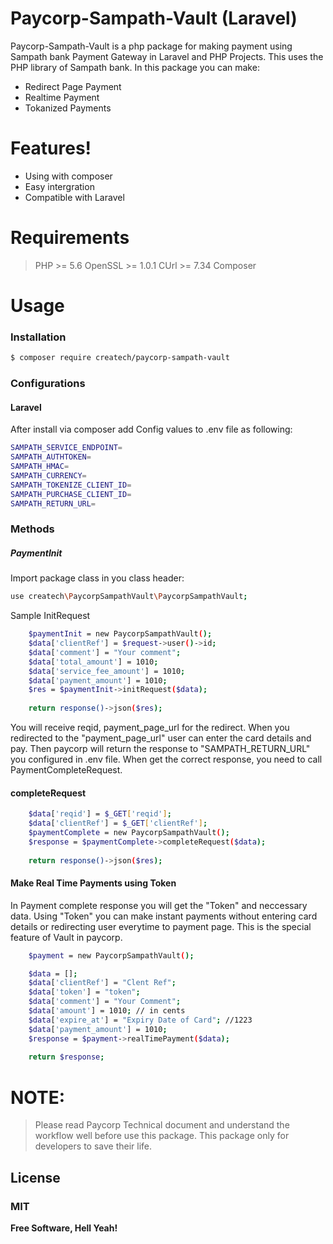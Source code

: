# Paycorp-Sampath-Vault (Laravel)


Paycorp-Sampath-Vault is a php package for making payment using Sampath bank Payment Gateway in Laravel and PHP Projects. This uses the PHP library of Sampath bank. In this package you can make:

  - Redirect Page Payment
  - Realtime Payment
  - Tokanized Payments

# Features!

  - Using with composer
  - Easy intergration
  - Compatible with Laravel

# Requirements

> PHP >= 5.6
> OpenSSL >= 1.0.1
> CUrl >= 7.34
> Composer

# Usage

### Installation


```sh
$ composer require createch/paycorp-sampath-vault
```

### Configurations

#### Laravel

After install via composer add Config values to .env file as following:

```sh
SAMPATH_SERVICE_ENDPOINT=
SAMPATH_AUTHTOKEN=
SAMPATH_HMAC=
SAMPATH_CURRENCY=
SAMPATH_TOKENIZE_CLIENT_ID=
SAMPATH_PURCHASE_CLIENT_ID=
SAMPATH_RETURN_URL=
```

### Methods

##### PaymentInit

Import package class in you class header:

```sh
use createch\PaycorpSampathVault\PaycorpSampathVault;
```
Sample InitRequest

```sh
    $paymentInit = new PaycorpSampathVault();
    $data['clientRef'] = $request->user()->id;
    $data['comment'] = "Your comment";
    $data['total_amount'] = 1010;
    $data['service_fee_amount'] = 1010;
    $data['payment_amount'] = 1010;
    $res = $paymentInit->initRequest($data);
    
    return response()->json($res);
```

You will receive reqid, payment_page_url for the redirect. When you redirected to the "payment_page_url" user can enter the card details and pay. Then paycorp will return the response to "SAMPATH_RETURN_URL" you configured in .env file. When get the correct response, you need to call PaymentCompleteRequest.

#### completeRequest

```sh
    $data['reqid'] = $_GET['reqid'];
    $data['clientRef'] = $_GET['clientRef'];
    $paymentComplete = new PaycorpSampathVault();
    $response = $paymentComplete->completeRequest($data);
    
    return response()->json($res);
```

#### Make Real Time Payments using Token

In Payment complete response you will get the "Token" and neccessary data. Using "Token" you can make instant payments without entering card details or redirecting user everytime to payment page. This is the special feature of Vault in paycorp.

```sh
    $payment = new PaycorpSampathVault();

    $data = [];
    $data['clientRef'] = "Clent Ref";
    $data['token'] = "token";
    $data['comment'] = "Your Comment";
    $data['amount'] = 1010; // in cents
    $data['expire_at'] = "Expiry Date of Card"; //1223
    $data['payment_amount'] = 1010;
    $response = $payment->realTimePayment($data);
    
    return $response;
```

# NOTE:

> Please read Paycorp Technical document and understand the workflow well before use this package. This package only for developers to save their life.


License
----

### MIT

**Free Software, Hell Yeah!**

